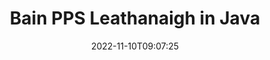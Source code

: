 ---
############################# Static ############################
layout: "auto-gen-merger"
date: 2022-11-10T09:07:25
draft: false
otherformats: ppt pptx rtf tex vdx vsdm vsdx vssm vssx vstm vstx vsx vtx xlam xls xlsb

############################# Head ############################
head_title: "Bain PPS Leathanaigh in Java"
head_description: "Bain nó scrios leathanach amháin nó bailiúchán leathanaigh ó chomhad PPS in Java trí ordú na leathanach a aisiompú ag baint úsáide as an API cumasc doiciméad."

############################# Header ############################
title: "Bain PPS Leathanaigh in Java"
description: "Bain PPS Leathanaigh le cúpla líne de chód Java."
bg_image: "https://cms.admin.containerize.com/templates/aspose/App_Themes/V3/images/bg/header1.png"
bg_overlay: false
button:
    enable: true
    icon: "fas fa-arrow-down"
    label: "Íoslódáil Triail Saor in Aisce"
    link: "https://downloads.groupdocs.com/merger/java"

############################# SubMenu ############################
submenu:
    enable: true

    left:
        img_alt: "GroupDocs.Merger for Java"
        image: "https://cms.admin.containerize.com/templates/groupdocs/images/product-logos/90x90-noborder/groupdocs-merger-java.png"
        product: "GroupDocs.Merger"
        platform: "Java"

    middle:
        button:

            # button loop
            - link: "https://apireference.groupdocs.com/merger/java"
              text: "Tagairt API"

            # button loop
            - link: "https://github.com/groupdocs-merger"
              text: "Samplaí de Chóid"

            # button loop
            - link: "https://products.groupdocs.app/merger/family"
              text: "Taispeántas beo"

            # button loop
            - link: "https://purchase.groupdocs.com/pricing/merger/java"
              text: "Praghsáil"

    right:
        link_download: "https://downloads.groupdocs.com/merger"
        link_learn: "https://docs.groupdocs.com/merger/java"
        link_buy: "https://purchase.groupdocs.com"

############################# About ############################
about:
    enable: true
    title: "Maidir le GroupDocs.Merger for Java API"
    content: |
        Tairgeann [GroupDocs.Merger for Java](/ga/merger/java/) réiteach simplí chun raon leathan formáidí doiciméad a chumasc agus a roinnt go sábháilte lena n-áirítear PDF, Microsoft Office (Word, Excel, PowerPoint , OneNote), OpenDocument, HTML, íomhánna agus go leor eile laistigh d’fheidhmchláir Java. Trí ach cúpla líne den chód a chur leis, déan roinnt oibríochtaí doiciméad ar nós bogadh, bain, rothlú, babhtáil, eastóscadh nó athraigh treoshuíomh na leathanach laistigh de na doiciméid. Tacaíonn an API a chumasc doiciméid freisin le leathanaigh doiciméad a réamhamharc mar íomhá chun struchtúr, formáidiú agus ábhar an doiciméid a anailísiú.
        
        Is rogha cheart é GroupDocs.Merger API maidir le réitigh chorparáideacha a dteastaíonn gnéithe bainte leathanach comhaid uathu. Tugtar tacaíocht mhaith do na APIanna seo ar gach mórchóras agus ardán oibriúcháin lena n-áirítear J2SE 7.0 (1.7), J2SE 8.0 (1.8), Java 10.

############################# Steps ############################
steps:
    enable: true
    title_left: "Bain PPS Leathanaigh Chomhad in Java"
    content_left: |
        Déanann [GroupDocs.Merger for Java](/ga/merger/java/) é éasca d'fhorbróirí Java leathanach amháin nó roinnt leathanach ar leith a scriosadh laistigh de PPS comhad trí roinnt céimeanna éasca a chur i bhfeidhm.
        
        * Tosaigh **RemoveOptions** le huimhreacha na leathanach le baint.
        * Cruthaigh sampla nua **Merger** agus pas a fháil ar chonair an doiciméid foinse mar pharaiméadar cruthaitheoir.
        * Glaoigh ar **RemovePages** agus pas **RemoveOptions** réad.
        * Glaoigh ar **save** agus sonraigh an cosán comhaid chun an doiciméad iarmhartach a shábháil.

    title_right: "Riachtanais Chórais"
    content_right: |
        GroupDocs.Merger for Java Tacaítear le API ar gach mór-ardán agus córas oibriúcháin. Sula ndéanann tú an cód thíos, déan cinnte go bhfuil na réamhriachtanais seo a leanas suiteáilte ar do chóras.

        * Córais Oibriúcháin: Microsoft Windows, Linux, MacOS
        * Timpeallachtaí Forbartha: NetBeans, IntelliJ IDEA, Eclipse
        * Creataí: J2SE 7.0 (1.7), J2SE 8.0 (1.8), Java 10
        * Íoslódáil an leagan is déanaí de GroupDocs.Merger for Java ó [Maven](https://repository.groupdocs.com/webapp/#/artifacts/browse/tree/General/repo/com/groupdocs/groupdocs-merger)
         
    code: |
     {{% merger/additional-styles %}}
     {{< merger/code-merger title="Conas leathanaigh comhaid PPS a bhaint ag úsáid cód samplach Java">}}

        ```java    
        // Bain leathanaigh comhad PPS ag baint úsáide as GroupDocs.Merger API
        // Tosaigh rang RemoveOptions le huimhreacha roghnaithe na leathanach
        RemoveOptions removeOptions = new RemoveOptions(new int[] { 3, 6 });

        // Cuir Cumasc leis an doiciméad ionchuir PPS
        Merger merger = new Merger("input.pps");

        // Glaoigh ar an modh removePages agus cuir an réad RemoveOptions ar aghaidh chuige
        merger.removePages(removeOptions);
    
        // Glaoigh modh shábháil agus pas a fháil cosán comhad atá ag teastáil a shábháil ar an doiciméad aschur
        merger.save("output.pps");
        ```
     {{< /merger/code-merger >}}

############################# Demos ############################
demos:
    enable: true
    title: "Taispeántais Bheo - Bain PPS Leathanaigh Ar Líne"
    content: |
       Bain PPS leathanaigh comhaid faoi láthair trí chuairt a thabhairt ar [GroupDocs.Merger Live Demos](https://products.groupdocs.app/splitter/remove-pages/pps) láithreán gréasáin.
       Tá na buntáistí seo a leanas ag an taispeántas beo.
        
############################# About Formats ############################
about_formats:
    enable: true

############################# More Formats ############################
more_formats:
    enable: true
    title: "Bain Leathanaigh Ó Formáidí Doiciméid Eile"
    content: |
        Java API cumasc & scoilte doiciméad le haghaidh formáidí comhaid agus íomhánna. Bain roinnt de na formáidí comhaid tóir mar a luaitear thíos.

############################# Back to top ###############################
back_to_top:
    enable: true
---